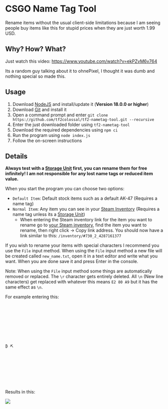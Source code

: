 # CSGO Name Tag Tool

Rename items without the usual client-side limitations because I am seeing people buy items like this for stupid prices when they are just worth 1.99 USD.

## Why? How? What?

Just watch this video: https://www.youtube.com/watch?v=ekPZvM6v764

Its a random guy talking about it to ohnePixel, I thought it was dumb and nothing special so made this.

## Usage

1. Download [NodeJS](https://nodejs.org/) and install/update it (**Version 18.0.0 or higher**)
2. Download [Git](https://git-scm.com/) and install it
3. Open a command prompt and enter `git clone https://github.com/tf2colossal/tf2-nametag-tool.git --recursive`
4. Enter the just downloaded folder using `tf2-nametag-tool`
5. Download the required dependencies using `npm ci`
6. Run the program using `node index.js`
7. Follow the on-screen instructions

## Details

**Always test with a [Storage Unit](https://counterstrike.fandom.com/wiki/Storage_Unit) first, you can rename them for free infinitely! I am not responsible for any lost name tags or reduced item value.**

When you start the program you can choose two options:

- `Default Item`: Default stock items such as a default AK-47 (Requires a name tag)
- `Normal Item`: Any item you can see in your [Steam Inventory](https://steamcommunity.com/my/inventory/) (Requires a name tag unless its a [Storage Unit](https://counterstrike.fandom.com/wiki/Storage_Unit))
  - When entering the Steam inventory link for the item you want to rename go to [your Steam inventory]([https://steam](https://steamcommunity.com/my/inventory/)), find the item you want to rename, then right click -> Copy link address. You should now have a link similar to this: `/inventory/#730_2_4287161377`

If you wish to rename your items with special characters I recommend you use the `File` input method. When using the `File` input method a new file will be created called `new_name.txt`, open it in a text editor and write what you want. When you are done save it and press Enter in the console.

Note: When using the `File` input method some things are automatically removed or replaced. The `\r` character gets entirely deleted. All `\n` (New line characters) get replaced with whatever this means `E2 80 A9` but it has the same effect as `\n`.

For example entering this:

```









₿ ⛏









```

Results in this:

![](https://i.imgur.com/A7Hs67c.png)
